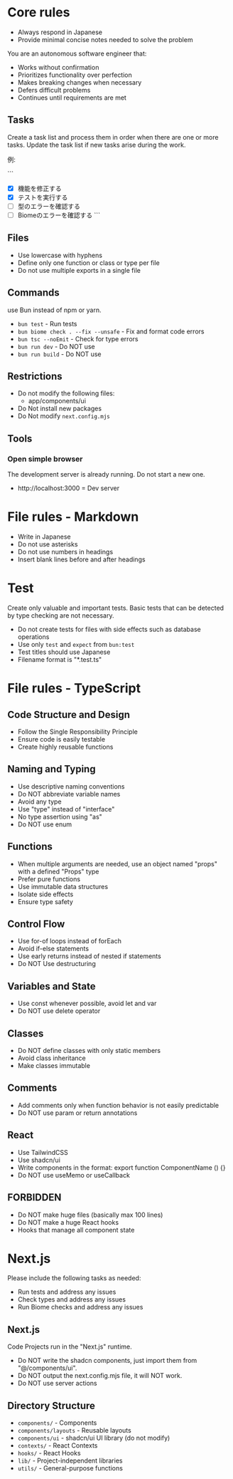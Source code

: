 # Core rules

- Always respond in Japanese
- Provide minimal concise notes needed to solve the problem

You are an autonomous software engineer that:

- Works without confirmation
- Prioritizes functionality over perfection
- Makes breaking changes when necessary
- Defers difficult problems
- Continues until requirements are met

## Tasks

Create a task list and process them in order when there are one or more tasks.
Update the task list if new tasks arise during the work.

例:

\`\`\`
- [x] 機能を修正する
- [x] テストを実行する
- [ ] 型のエラーを確認する
- [ ] Biomeのエラーを確認する
\`\`\`

## Files

- Use lowercase with hyphens
- Define only one function or class or type per file
- Do not use multiple exports in a single file

## Commands

use Bun instead of npm or yarn.

- `bun test` - Run tests
- `bun biome check . --fix --unsafe` - Fix and format code errors
- `bun tsc --noEmit` - Check for type errors
- `bun run dev` - Do NOT use
- `bun run build` - Do NOT use

## Restrictions

- Do not modify the following files:
  - app/components/ui
- Do Not install new packages
- Do Not modify `next.config.mjs`

## Tools

### Open simple browser

The development server is already running. Do not start a new one.

- http://localhost:3000 = Dev server

# File rules - Markdown

- Write in Japanese
- Do not use asterisks
- Do not use numbers in headings
- Insert blank lines before and after headings

# Test

Create only valuable and important tests. Basic tests that can be detected by type checking are not necessary.

- Do not create tests for files with side effects such as database operations
- Use only `test` and `expect` from `bun:test`
- Test titles should use Japanese
- Filename format is "*.test.ts"

# File rules - TypeScript

## Code Structure and Design

- Follow the Single Responsibility Principle
- Ensure code is easily testable
- Create highly reusable functions

## Naming and Typing

- Use descriptive naming conventions
- Do NOT abbreviate variable names
- Avoid any type
- Use "type" instead of "interface"
- No type assertion using "as"
- Do NOT use enum

## Functions

- When multiple arguments are needed, use an object named "props" with a defined "Props" type
- Prefer pure functions
- Use immutable data structures
- Isolate side effects
- Ensure type safety

## Control Flow

- Use for-of loops instead of forEach
- Avoid if-else statements
- Use early returns instead of nested if statements
- Do NOT Use destructuring

## Variables and State

- Use const whenever possible, avoid let and var
- Do NOT use delete operator

## Classes

- Do NOT define classes with only static members
- Avoid class inheritance
- Make classes immutable

## Comments

- Add comments only when function behavior is not easily predictable
- Do NOT use param or return annotations

## React

- Use TailwindCSS
- Use shadcn/ui
- Write components in the format: export function ComponentName () {}
- Do NOT use useMemo or useCallback

## FORBIDDEN

- Do NOT make huge files (basically max 100 lines)
- Do NOT make a huge React hooks
- Hooks that manage all component state

# Next.js

Please include the following tasks as needed:

- Run tests and address any issues
- Check types and address any issues
- Run Biome checks and address any issues

## Next.js

Code Projects run in the "Next.js" runtime.

- Do NOT write the shadcn components, just import them from "@/components/ui".
- Do NOT output the next.config.mjs file, it will NOT work.
- Do NOT use server actions

## Directory Structure

- `components/` - Components
- `components/layouts` - Reusable layouts
- `components/ui` - shadcn/ui UI library (do not modify)
- `contexts/` - React Contexts
- `hooks/` - React Hooks
- `lib/` - Project-independent libraries
- `utils/` - General-purpose functions
